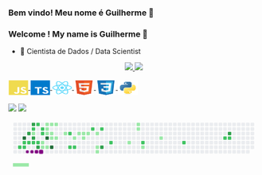 ### Bem vindo! Meu nome é Guilherme 👋

### Welcome ! My name is Guilherme 👋


- 🔭 Cientista de Dados / Data Scientist
 

<div align="center">
  <a href="https://github.com/GuilhermeMarquesss">
  <img height="180em" src="https://github-readme-stats.vercel.app/api?username=GuilhermeMarquesss&show_icons=true&theme=dracula&include_all_commits=true&count_private=true"/>
  <img height="180em" src="https://github-readme-stats.vercel.app/api/top-langs/?username=GuilhermeMarquesss&layout=compact&langs_count=7&theme=dracula"/>
</div>
<div style="display: inline_block"><br>
  <img align="center" alt="GUI-Js" height="30" width="40" src="https://raw.githubusercontent.com/devicons/devicon/master/icons/javascript/javascript-plain.svg">
  <img align="center" alt="GUI-Ts" height="30" width="40" src="https://raw.githubusercontent.com/devicons/devicon/master/icons/typescript/typescript-plain.svg">
  <img align="center" alt="GUI-React" height="30" width="40" src="https://raw.githubusercontent.com/devicons/devicon/master/icons/react/react-original.svg">
  <img align="center" alt="GUI-HTML" height="30" width="40" src="https://raw.githubusercontent.com/devicons/devicon/master/icons/html5/html5-original.svg">
  <img align="center" alt="GUI-CSS" height="30" width="40" src="https://raw.githubusercontent.com/devicons/devicon/master/icons/css3/css3-original.svg">
  <img align="center" alt="GUI-Python" height="30" width="40" src="https://raw.githubusercontent.com/devicons/devicon/master/icons/python/python-original.svg">
</div> 
 <BR>
 
<div> 
  <a href="https://instagram.com/gui.asmarques" target="_blank"><img src="https://img.shields.io/badge/-Instagram-%23E4405F?style=for-the-badge&logo=instagram&logoColor=white" target="_blank"></a>
  <a href="https://www.linkedin.com/in/guilherme-marques-48174421b" target="_blank"><img src="https://img.shields.io/badge/-LinkedIn-%230077B5?style=for-the-badge&logo=linkedin&logoColor=white" target="_blank"></a> 
  </div>
 <svg viewBox="-16 -32 880 192" width="880" height="192" xmlns="http://www.w3.org/2000/svg"><desc>Generated with https://github.com/Platane/snk</desc><style>@keyframes c0{.71%{fill:var(--c1)}.73%,to{fill:var(--ce)}}@keyframes c1{3.57%{fill:var(--c1)}3.59%,to{fill:var(--ce)}}@keyframes c2{2.86%{fill:var(--c1)}2.88%,to{fill:var(--ce)}}@keyframes c3{49.09%{fill:var(--c2)}49.11%,to{fill:var(--ce)}}@keyframes c4{1.78%{fill:var(--c1)}1.8%,to{fill:var(--ce)}}@keyframes c5{91.75%{fill:var(--c4)}91.77%,to{fill:var(--ce)}}@keyframes c6{48.38%{fill:var(--c2)}48.4%,to{fill:var(--ce)}}@keyframes c7{48.74%{fill:var(--c2)}48.76%,to{fill:var(--ce)}}@keyframes c8{88.88%{fill:var(--c3)}88.9%,to{fill:var(--ce)}}@keyframes c9{48.02%{fill:var(--c2)}48.04%,to{fill:var(--ce)}}@keyframes ca{89.95%{fill:var(--c3)}89.97%,to{fill:var(--ce)}}@keyframes cb{43%{fill:var(--c2)}43.02%,to{fill:var(--ce)}}@keyframes cc{42.64%{fill:var(--c1)}42.66%,to{fill:var(--ce)}}@keyframes cd{88.16%{fill:var(--c3)}88.18%,to{fill:var(--ce)}}@keyframes ce{47.66%{fill:var(--c2)}47.68%,to{fill:var(--ce)}}@keyframes cf{45.15%{fill:var(--c2)}45.17%,to{fill:var(--ce)}}@keyframes cg{47.3%{fill:var(--c2)}47.32%,to{fill:var(--ce)}}@keyframes ch{87.09%{fill:var(--c3)}87.11%,to{fill:var(--ce)}}@keyframes ci{43.72%{fill:var(--c2)}43.74%,to{fill:var(--ce)}}@keyframes cj{44.08%{fill:var(--c2)}44.1%,to{fill:var(--ce)}}@keyframes ck{7.52%{fill:var(--c1)}7.54%,to{fill:var(--ce)}}@keyframes cl{6.44%{fill:var(--c1)}6.46%,to{fill:var(--ce)}}@keyframes cm{11.46%{fill:var(--c1)}11.48%,to{fill:var(--ce)}}@keyframes cn{11.1%{fill:var(--c1)}11.12%,to{fill:var(--ce)}}@keyframes co{10.74%{fill:var(--c1)}10.76%,to{fill:var(--ce)}}@keyframes cp{93.54%{fill:var(--c4)}93.56%,to{fill:var(--ce)}}@keyframes cq{6.8%{fill:var(--c1)}6.82%,to{fill:var(--ce)}}@keyframes cr{11.82%{fill:var(--c1)}11.84%,to{fill:var(--ce)}}@keyframes cs{10.38%{fill:var(--c1)}10.4%,to{fill:var(--ce)}}@keyframes ct{9.31%{fill:var(--c1)}9.33%,to{fill:var(--ce)}}@keyframes cu{94.61%{fill:var(--c4)}94.63%,to{fill:var(--ce)}}@keyframes cv{12.18%{fill:var(--c1)}12.2%,to{fill:var(--ce)}}@keyframes cw{9.67%{fill:var(--c1)}9.69%,to{fill:var(--ce)}}@keyframes cx{13.61%{fill:var(--c1)}13.63%,to{fill:var(--ce)}}@keyframes cy{55.55%{fill:var(--c2)}55.57%,to{fill:var(--ce)}}@keyframes cz{53.75%{fill:var(--c2)}53.77%,to{fill:var(--ce)}}@keyframes c10{14.69%{fill:var(--c1)}14.71%,to{fill:var(--ce)}}@keyframes c11{54.11%{fill:var(--c2)}54.13%,to{fill:var(--ce)}}@keyframes c12{21.14%{fill:var(--c1)}21.16%,to{fill:var(--ce)}}@keyframes c13{15.76%{fill:var(--c1)}15.78%,to{fill:var(--ce)}}@keyframes c14{15.4%{fill:var(--c1)}15.42%,to{fill:var(--ce)}}@keyframes c15{16.12%{fill:var(--c1)}16.14%,to{fill:var(--ce)}}@keyframes c16{57.7%{fill:var(--c2)}57.72%,to{fill:var(--ce)}}@keyframes c17{16.84%{fill:var(--c1)}16.86%,to{fill:var(--ce)}}@keyframes c18{17.91%{fill:var(--c1)}17.93%,to{fill:var(--ce)}}@keyframes c19{18.27%{fill:var(--c1)}18.29%,to{fill:var(--ce)}}@keyframes c1a{58.41%{fill:var(--c2)}58.43%,to{fill:var(--ce)}}@keyframes c1b{81.35%{fill:var(--c3)}81.37%,to{fill:var(--ce)}}@keyframes c1c{60.21%{fill:var(--c2)}60.23%,to{fill:var(--ce)}}@keyframes c1d{25.8%{fill:var(--c1)}25.82%,to{fill:var(--ce)}}@keyframes c1e{32.25%{fill:var(--c1)}32.27%,to{fill:var(--ce)}}@keyframes c1f{31.89%{fill:var(--c1)}31.91%,to{fill:var(--ce)}}@keyframes c1g{62.71%{fill:var(--c2)}62.73%,to{fill:var(--ce)}}@keyframes c1h{27.23%{fill:var(--c1)}27.25%,to{fill:var(--ce)}}@keyframes c1i{29.38%{fill:var(--c1)}29.4%,to{fill:var(--ce)}}@keyframes c1j{65.94%{fill:var(--c2)}65.96%,to{fill:var(--ce)}}@keyframes c1k{69.52%{fill:var(--c2)}69.54%,to{fill:var(--ce)}}@keyframes c1l{70.24%{fill:var(--c3)}70.26%,to{fill:var(--ce)}}@keyframes c1m{69.88%{fill:var(--c2)}69.9%,to{fill:var(--ce)}}@keyframes u0{.71%{transform:scale(0,1)}.73%,1.78%{transform:scale(.03,1)}1.8%,2.86%{transform:scale(.07,1)}2.88%,3.57%{transform:scale(.1,1)}3.59%,6.44%{transform:scale(.13,1)}6.46%,6.8%{transform:scale(.17,1)}6.82%,7.52%{transform:scale(.2,1)}7.54%,9.31%{transform:scale(.23,1)}9.33%,9.67%{transform:scale(.27,1)}10.38%,9.69%{transform:scale(.3,1)}10.4%,10.74%{transform:scale(.33,1)}10.76%,11.1%{transform:scale(.37,1)}11.12%,11.46%{transform:scale(.4,1)}11.48%,11.82%{transform:scale(.43,1)}11.84%,12.18%{transform:scale(.47,1)}12.2%,13.61%{transform:scale(.5,1)}13.63%,14.69%{transform:scale(.53,1)}14.71%,15.4%{transform:scale(.57,1)}15.42%,15.76%{transform:scale(.6,1)}15.78%,16.12%{transform:scale(.63,1)}16.14%,16.84%{transform:scale(.67,1)}16.86%,17.91%{transform:scale(.7,1)}17.93%,18.27%{transform:scale(.73,1)}18.29%,21.14%{transform:scale(.77,1)}21.16%,25.8%{transform:scale(.8,1)}25.82%,27.23%{transform:scale(.83,1)}27.25%,29.38%{transform:scale(.87,1)}29.4%,31.89%{transform:scale(.9,1)}31.91%,32.25%{transform:scale(.93,1)}32.27%,42.64%{transform:scale(.97,1)}42.66%,to{transform:scale(1,1)}}@keyframes u1{43%{transform:scale(0,1)}43.02%,43.72%{transform:scale(.05,1)}43.74%,44.08%{transform:scale(.1,1)}44.1%,45.15%{transform:scale(.15,1)}45.17%,47.3%{transform:scale(.2,1)}47.32%,47.66%{transform:scale(.25,1)}47.68%,48.02%{transform:scale(.3,1)}48.04%,48.38%{transform:scale(.35,1)}48.4%,48.74%{transform:scale(.4,1)}48.76%,49.09%{transform:scale(.45,1)}49.11%,53.75%{transform:scale(.5,1)}53.77%,54.11%{transform:scale(.55,1)}54.13%,55.55%{transform:scale(.6,1)}55.57%,57.7%{transform:scale(.65,1)}57.72%,58.41%{transform:scale(.7,1)}58.43%,60.21%{transform:scale(.75,1)}60.23%,62.71%{transform:scale(.8,1)}62.73%,65.94%{transform:scale(.85,1)}65.96%,69.52%{transform:scale(.9,1)}69.54%,69.88%{transform:scale(.95,1)}69.9%,to{transform:scale(1,1)}}@keyframes u2{70.24%{transform:scale(0,1)}70.26%,81.35%{transform:scale(.17,1)}81.37%,87.09%{transform:scale(.33,1)}87.11%,88.16%{transform:scale(.5,1)}88.18%,88.88%{transform:scale(.67,1)}88.9%,89.95%{transform:scale(.83,1)}89.97%,to{transform:scale(1,1)}}@keyframes u3{91.75%{transform:scale(0,1)}91.77%,93.54%{transform:scale(.33,1)}93.56%,94.61%{transform:scale(.67,1)}94.63%,to{transform:scale(1,1)}}@keyframes s0{0%,99.64%{transform:translate(0,-16px)}.72%{transform:translate(0,16px)}1.43%{transform:translate(32px,16px)}1.79%{transform:translate(32px,32px)}2.15%{transform:translate(16px,32px)}2.87%,49.46%{transform:translate(16px,64px)}3.23%{transform:translate(0,64px)}3.94%{transform:translate(0,96px)}6.09%{transform:translate(96px,96px)}6.45%,7.89%{transform:translate(96px,80px)}6.81%,8.24%,94.98%{transform:translate(112px,80px)}7.17%,8.6%{transform:translate(112px,64px)}41.22%,7.53%{transform:translate(96px,64px)}8.96%{transform:translate(128px,64px)}9.32%,93.91%{transform:translate(128px,48px)}9.68%{transform:translate(144px,48px)}10.04%{transform:translate(144px,32px)}10.75%{transform:translate(112px,32px)}11.47%{transform:translate(112px,0)}12.9%{transform:translate(176px,0)}13.98%{transform:translate(176px,48px)}15.41%{transform:translate(240px,48px)}15.77%{transform:translate(240px,32px)}16.85%{transform:translate(288px,32px)}18.28%{transform:translate(288px,96px)}18.64%{transform:translate(272px,96px)}20.07%{transform:translate(272px,32px)}21.15%{transform:translate(224px,32px)}21.51%{transform:translate(224px,48px)}25.45%{transform:translate(400px,48px)}25.81%{transform:translate(400px,64px)}26.52%{transform:translate(432px,64px)}26.88%{transform:translate(432px,80px)}28.67%{transform:translate(512px,80px)}30.11%{transform:translate(512px,16px)}31.9%{transform:translate(432px,16px)}32.26%{transform:translate(432px,0)}32.62%{transform:translate(416px,0)}33.33%{transform:translate(416px,32px)}35.13%{transform:translate(336px,32px)}35.48%{transform:translate(336px,48px)}35.84%{transform:translate(320px,48px)}36.2%{transform:translate(320px,64px)}41.58%{transform:translate(96px,48px)}41.94%{transform:translate(80px,48px)}42.29%,44.44%{transform:translate(80px,32px)}42.65%,88.53%{transform:translate(64px,32px)}43.01%,89.61%,97.49%{transform:translate(64px,16px)}43.73%,45.88%{transform:translate(96px,16px)}44.09%{transform:translate(96px,32px)}45.16%{transform:translate(80px,0)}45.52%{transform:translate(96px,0)}46.24%{transform:translate(80px,16px)}47.31%,86.74%{transform:translate(80px,64px)}48.39%{transform:translate(32px,64px)}48.75%{transform:translate(32px,80px)}49.1%{transform:translate(16px,80px)}53.41%{transform:translate(192px,64px)}53.76%{transform:translate(192px,80px)}54.12%{transform:translate(208px,80px)}55.2%{transform:translate(208px,32px)}55.56%{transform:translate(192px,32px)}55.91%{transform:translate(192px,16px)}59.14%{transform:translate(336px,16px)}60.22%{transform:translate(336px,64px)}69.18%{transform:translate(736px,64px)}69.53%{transform:translate(736px,48px)}69.89%{transform:translate(752px,48px)}70.25%{transform:translate(752px,32px)}80.29%{transform:translate(304px,32px)}81.36%{transform:translate(304px,80px)}81.72%{transform:translate(288px,80px)}82.08%{transform:translate(288px,64px)}87.1%{transform:translate(80px,80px)}87.46%{transform:translate(64px,80px)}88.89%{transform:translate(48px,32px)}89.25%{transform:translate(48px,16px)}89.96%{transform:translate(64px,0)}90.68%{transform:translate(32px,0)}91.76%{transform:translate(32px,48px)}94.62%{transform:translate(128px,80px)}96.42%{transform:translate(112px,16px)}98.21%{transform:translate(64px,-16px)}}@keyframes s1{0%,99.64%{transform:translate(16px,-16px)}.36%{transform:translate(0,-16px)}1.08%{transform:translate(0,16px)}1.79%{transform:translate(32px,16px)}2.15%{transform:translate(32px,32px)}2.51%{transform:translate(16px,32px)}3.23%,49.82%{transform:translate(16px,64px)}3.58%{transform:translate(0,64px)}4.3%{transform:translate(0,96px)}6.45%{transform:translate(96px,96px)}6.81%,8.24%{transform:translate(96px,80px)}7.17%,8.6%,95.34%{transform:translate(112px,80px)}7.53%,8.96%{transform:translate(112px,64px)}41.58%,7.89%{transform:translate(96px,64px)}9.32%{transform:translate(128px,64px)}9.68%,94.27%{transform:translate(128px,48px)}10.04%{transform:translate(144px,48px)}10.39%{transform:translate(144px,32px)}11.11%{transform:translate(112px,32px)}11.83%{transform:translate(112px,0)}13.26%{transform:translate(176px,0)}14.34%{transform:translate(176px,48px)}15.77%{transform:translate(240px,48px)}16.13%{transform:translate(240px,32px)}17.2%{transform:translate(288px,32px)}18.64%{transform:translate(288px,96px)}19%{transform:translate(272px,96px)}20.43%{transform:translate(272px,32px)}21.51%{transform:translate(224px,32px)}21.86%{transform:translate(224px,48px)}25.81%{transform:translate(400px,48px)}26.16%{transform:translate(400px,64px)}26.88%{transform:translate(432px,64px)}27.24%{transform:translate(432px,80px)}29.03%{transform:translate(512px,80px)}30.47%{transform:translate(512px,16px)}32.26%{transform:translate(432px,16px)}32.62%{transform:translate(432px,0)}32.97%{transform:translate(416px,0)}33.69%{transform:translate(416px,32px)}35.48%{transform:translate(336px,32px)}35.84%{transform:translate(336px,48px)}36.2%{transform:translate(320px,48px)}36.56%{transform:translate(320px,64px)}41.94%{transform:translate(96px,48px)}42.29%{transform:translate(80px,48px)}42.65%,44.8%{transform:translate(80px,32px)}43.01%,88.89%{transform:translate(64px,32px)}43.37%,89.96%,97.85%{transform:translate(64px,16px)}44.09%,46.24%{transform:translate(96px,16px)}44.44%{transform:translate(96px,32px)}45.52%{transform:translate(80px,0)}45.88%{transform:translate(96px,0)}46.59%{transform:translate(80px,16px)}47.67%,87.1%{transform:translate(80px,64px)}48.75%{transform:translate(32px,64px)}49.1%{transform:translate(32px,80px)}49.46%{transform:translate(16px,80px)}53.76%{transform:translate(192px,64px)}54.12%{transform:translate(192px,80px)}54.48%{transform:translate(208px,80px)}55.56%{transform:translate(208px,32px)}55.91%{transform:translate(192px,32px)}56.27%{transform:translate(192px,16px)}59.5%{transform:translate(336px,16px)}60.57%{transform:translate(336px,64px)}69.53%{transform:translate(736px,64px)}69.89%{transform:translate(736px,48px)}70.25%{transform:translate(752px,48px)}70.61%{transform:translate(752px,32px)}80.65%{transform:translate(304px,32px)}81.72%{transform:translate(304px,80px)}82.08%{transform:translate(288px,80px)}82.44%{transform:translate(288px,64px)}87.46%{transform:translate(80px,80px)}87.81%{transform:translate(64px,80px)}89.25%{transform:translate(48px,32px)}89.61%{transform:translate(48px,16px)}90.32%{transform:translate(64px,0)}91.04%{transform:translate(32px,0)}92.11%{transform:translate(32px,48px)}94.98%{transform:translate(128px,80px)}96.77%{transform:translate(112px,16px)}98.57%{transform:translate(64px,-16px)}}@keyframes s2{0%,99.64%{transform:translate(32px,-16px)}.72%{transform:translate(0,-16px)}1.43%{transform:translate(0,16px)}2.15%{transform:translate(32px,16px)}2.51%{transform:translate(32px,32px)}2.87%{transform:translate(16px,32px)}3.58%,50.18%{transform:translate(16px,64px)}3.94%{transform:translate(0,64px)}4.66%{transform:translate(0,96px)}6.81%{transform:translate(96px,96px)}7.17%,8.6%{transform:translate(96px,80px)}7.53%,8.96%,95.7%{transform:translate(112px,80px)}7.89%,9.32%{transform:translate(112px,64px)}41.94%,8.24%{transform:translate(96px,64px)}9.68%{transform:translate(128px,64px)}10.04%,94.62%{transform:translate(128px,48px)}10.39%{transform:translate(144px,48px)}10.75%{transform:translate(144px,32px)}11.47%{transform:translate(112px,32px)}12.19%{transform:translate(112px,0)}13.62%{transform:translate(176px,0)}14.7%{transform:translate(176px,48px)}16.13%{transform:translate(240px,48px)}16.49%{transform:translate(240px,32px)}17.56%{transform:translate(288px,32px)}19%{transform:translate(288px,96px)}19.35%{transform:translate(272px,96px)}20.79%{transform:translate(272px,32px)}21.86%{transform:translate(224px,32px)}22.22%{transform:translate(224px,48px)}26.16%{transform:translate(400px,48px)}26.52%{transform:translate(400px,64px)}27.24%{transform:translate(432px,64px)}27.6%{transform:translate(432px,80px)}29.39%{transform:translate(512px,80px)}30.82%{transform:translate(512px,16px)}32.62%{transform:translate(432px,16px)}32.97%{transform:translate(432px,0)}33.33%{transform:translate(416px,0)}34.05%{transform:translate(416px,32px)}35.84%{transform:translate(336px,32px)}36.2%{transform:translate(336px,48px)}36.56%{transform:translate(320px,48px)}36.92%{transform:translate(320px,64px)}42.29%{transform:translate(96px,48px)}42.65%{transform:translate(80px,48px)}43.01%,45.16%{transform:translate(80px,32px)}43.37%,89.25%{transform:translate(64px,32px)}43.73%,90.32%,98.21%{transform:translate(64px,16px)}44.44%,46.59%{transform:translate(96px,16px)}44.8%{transform:translate(96px,32px)}45.88%{transform:translate(80px,0)}46.24%{transform:translate(96px,0)}46.95%{transform:translate(80px,16px)}48.03%,87.46%{transform:translate(80px,64px)}49.1%{transform:translate(32px,64px)}49.46%{transform:translate(32px,80px)}49.82%{transform:translate(16px,80px)}54.12%{transform:translate(192px,64px)}54.48%{transform:translate(192px,80px)}54.84%{transform:translate(208px,80px)}55.91%{transform:translate(208px,32px)}56.27%{transform:translate(192px,32px)}56.63%{transform:translate(192px,16px)}59.86%{transform:translate(336px,16px)}60.93%{transform:translate(336px,64px)}69.89%{transform:translate(736px,64px)}70.25%{transform:translate(736px,48px)}70.61%{transform:translate(752px,48px)}70.97%{transform:translate(752px,32px)}81%{transform:translate(304px,32px)}82.08%{transform:translate(304px,80px)}82.44%{transform:translate(288px,80px)}82.8%{transform:translate(288px,64px)}87.81%{transform:translate(80px,80px)}88.17%{transform:translate(64px,80px)}89.61%{transform:translate(48px,32px)}89.96%{transform:translate(48px,16px)}90.68%{transform:translate(64px,0)}91.4%{transform:translate(32px,0)}92.47%{transform:translate(32px,48px)}95.34%{transform:translate(128px,80px)}97.13%{transform:translate(112px,16px)}98.92%{transform:translate(64px,-16px)}}@keyframes s3{0%,99.64%{transform:translate(48px,-16px)}1.08%{transform:translate(0,-16px)}1.79%{transform:translate(0,16px)}2.51%{transform:translate(32px,16px)}2.87%{transform:translate(32px,32px)}3.23%{transform:translate(16px,32px)}3.94%,50.54%{transform:translate(16px,64px)}4.3%{transform:translate(0,64px)}5.02%{transform:translate(0,96px)}7.17%{transform:translate(96px,96px)}7.53%,8.96%{transform:translate(96px,80px)}7.89%,9.32%,96.06%{transform:translate(112px,80px)}8.24%,9.68%{transform:translate(112px,64px)}42.29%,8.6%{transform:translate(96px,64px)}10.04%{transform:translate(128px,64px)}10.39%,94.98%{transform:translate(128px,48px)}10.75%{transform:translate(144px,48px)}11.11%{transform:translate(144px,32px)}11.83%{transform:translate(112px,32px)}12.54%{transform:translate(112px,0)}13.98%{transform:translate(176px,0)}15.05%{transform:translate(176px,48px)}16.49%{transform:translate(240px,48px)}16.85%{transform:translate(240px,32px)}17.92%{transform:translate(288px,32px)}19.35%{transform:translate(288px,96px)}19.71%{transform:translate(272px,96px)}21.15%{transform:translate(272px,32px)}22.22%{transform:translate(224px,32px)}22.58%{transform:translate(224px,48px)}26.52%{transform:translate(400px,48px)}26.88%{transform:translate(400px,64px)}27.6%{transform:translate(432px,64px)}27.96%{transform:translate(432px,80px)}29.75%{transform:translate(512px,80px)}31.18%{transform:translate(512px,16px)}32.97%{transform:translate(432px,16px)}33.33%{transform:translate(432px,0)}33.69%{transform:translate(416px,0)}34.41%{transform:translate(416px,32px)}36.2%{transform:translate(336px,32px)}36.56%{transform:translate(336px,48px)}36.92%{transform:translate(320px,48px)}37.28%{transform:translate(320px,64px)}42.65%{transform:translate(96px,48px)}43.01%{transform:translate(80px,48px)}43.37%,45.52%{transform:translate(80px,32px)}43.73%,89.61%{transform:translate(64px,32px)}44.09%,90.68%,98.57%{transform:translate(64px,16px)}44.8%,46.95%{transform:translate(96px,16px)}45.16%{transform:translate(96px,32px)}46.24%{transform:translate(80px,0)}46.59%{transform:translate(96px,0)}47.31%{transform:translate(80px,16px)}48.39%,87.81%{transform:translate(80px,64px)}49.46%{transform:translate(32px,64px)}49.82%{transform:translate(32px,80px)}50.18%{transform:translate(16px,80px)}54.48%{transform:translate(192px,64px)}54.84%{transform:translate(192px,80px)}55.2%{transform:translate(208px,80px)}56.27%{transform:translate(208px,32px)}56.63%{transform:translate(192px,32px)}56.99%{transform:translate(192px,16px)}60.22%{transform:translate(336px,16px)}61.29%{transform:translate(336px,64px)}70.25%{transform:translate(736px,64px)}70.61%{transform:translate(736px,48px)}70.97%{transform:translate(752px,48px)}71.33%{transform:translate(752px,32px)}81.36%{transform:translate(304px,32px)}82.44%{transform:translate(304px,80px)}82.8%{transform:translate(288px,80px)}83.15%{transform:translate(288px,64px)}88.17%{transform:translate(80px,80px)}88.53%{transform:translate(64px,80px)}89.96%{transform:translate(48px,32px)}90.32%{transform:translate(48px,16px)}91.04%{transform:translate(64px,0)}91.76%{transform:translate(32px,0)}92.83%{transform:translate(32px,48px)}95.7%{transform:translate(128px,80px)}97.49%{transform:translate(112px,16px)}99.28%{transform:translate(64px,-16px)}}:root{--cb:#1b1f230a;--cs:purple;--ce:#ebedf0;--c0:#ebedf0;--c1:#9be9a8;--c2:#40c463;--c3:#30a14e;--c4:#216e39}@media (prefers-color-scheme:dark){:root{--cb:#1b1f230a;--cs:purple;--ce:#161b22;--c1:#01311f;--c2:#034525;--c3:#0f6d31;--c4:#00c647}}.c{shape-rendering:geometricPrecision;fill:var(--ce);stroke-width:1px;stroke:var(--cb);animation:none 27900ms linear infinite}.c.c0,.c.c1,.c.c2{fill:var(--c1);animation-name:c0}.c.c1,.c.c2{animation-name:c1}.c.c2{animation-name:c2}.c.c3{fill:var(--c2);animation-name:c3}.c.c4{fill:var(--c1);animation-name:c4}.c.c5{fill:var(--c4);animation-name:c5}.c.c6,.c.c7{fill:var(--c2);animation-name:c6}.c.c7{animation-name:c7}.c.c8{fill:var(--c3);animation-name:c8}.c.c9{fill:var(--c2);animation-name:c9}.c.ca{fill:var(--c3);animation-name:ca}.c.cb{fill:var(--c2);animation-name:cb}.c.cc{fill:var(--c1);animation-name:cc}.c.cd{fill:var(--c3);animation-name:cd}.c.ce,.c.cf,.c.cg{fill:var(--c2);animation-name:ce}.c.cf,.c.cg{animation-name:cf}.c.cg{animation-name:cg}.c.ch{fill:var(--c3);animation-name:ch}.c.ci,.c.cj{fill:var(--c2);animation-name:ci}.c.cj{animation-name:cj}.c.ck,.c.cl{fill:var(--c1);animation-name:ck}.c.cl{animation-name:cl}.c.cm,.c.cn,.c.co{fill:var(--c1);animation-name:cm}.c.cn,.c.co{animation-name:cn}.c.co{animation-name:co}.c.cp{fill:var(--c4);animation-name:cp}.c.cq{fill:var(--c1);animation-name:cq}.c.cr,.c.cs,.c.ct{fill:var(--c1);animation-name:cr}.c.cs,.c.ct{animation-name:cs}.c.ct{animation-name:ct}.c.cu{fill:var(--c4);animation-name:cu}.c.cv,.c.cw,.c.cx{fill:var(--c1);animation-name:cv}.c.cw,.c.cx{animation-name:cw}.c.cx{animation-name:cx}.c.cy,.c.cz{fill:var(--c2);animation-name:cy}.c.cz{animation-name:cz}.c.c10{fill:var(--c1);animation-name:c10}.c.c11{fill:var(--c2);animation-name:c11}.c.c12{fill:var(--c1);animation-name:c12}.c.c13,.c.c14,.c.c15{fill:var(--c1);animation-name:c13}.c.c14,.c.c15{animation-name:c14}.c.c15{animation-name:c15}.c.c16{fill:var(--c2);animation-name:c16}.c.c17,.c.c18,.c.c19{fill:var(--c1);animation-name:c17}.c.c18,.c.c19{animation-name:c18}.c.c19{animation-name:c19}.c.c1a{fill:var(--c2);animation-name:c1a}.c.c1b{fill:var(--c3);animation-name:c1b}.c.c1c{fill:var(--c2);animation-name:c1c}.c.c1d,.c.c1e,.c.c1f{fill:var(--c1);animation-name:c1d}.c.c1e,.c.c1f{animation-name:c1e}.c.c1f{animation-name:c1f}.c.c1g{fill:var(--c2);animation-name:c1g}.c.c1h,.c.c1i{fill:var(--c1);animation-name:c1h}.c.c1i{animation-name:c1i}.c.c1j,.c.c1k{fill:var(--c2);animation-name:c1j}.c.c1k{animation-name:c1k}.c.c1l{fill:var(--c3);animation-name:c1l}.c.c1m{fill:var(--c2);animation-name:c1m}.s,.u{animation:none linear 27900ms infinite}.u,.u.u0{transform-origin:0 0}.u{transform:scale(0,1)}.u.u0{fill:var(--c1);animation-name:u0}.u.u1{fill:var(--c2);animation-name:u1;transform-origin:431.2px 0}.u.u2{fill:var(--c3);animation-name:u2;transform-origin:718.6px 0}.u.u3{fill:var(--c4);animation-name:u3;transform-origin:804.9px 0}.s{shape-rendering:geometricPrecision;fill:var(--cs)}.s.s0{transform:translate(0,-16px);animation-name:s0}.s.s1{transform:translate(16px,-16px);animation-name:s1}.s.s2{transform:translate(32px,-16px);animation-name:s2}.s.s3{transform:translate(48px,-16px);animation-name:s3}</style><rect class="c" x="2" y="2" rx="2" ry="2" width="12" height="12"/><rect class="c c0" x="2" y="18" rx="2" ry="2" width="12" height="12"/><rect class="c" x="2" y="34" rx="2" ry="2" width="12" height="12"/><rect class="c" x="2" y="50" rx="2" ry="2" width="12" height="12"/><rect class="c" x="2" y="66" rx="2" ry="2" width="12" height="12"/><rect class="c c1" x="2" y="82" rx="2" ry="2" width="12" height="12"/><rect class="c" x="2" y="98" rx="2" ry="2" width="12" height="12"/><rect class="c" x="18" y="2" rx="2" ry="2" width="12" height="12"/><rect class="c" x="18" y="18" rx="2" ry="2" width="12" height="12"/><rect class="c" x="18" y="34" rx="2" ry="2" width="12" height="12"/><rect class="c" x="18" y="50" rx="2" ry="2" width="12" height="12"/><rect class="c c2" x="18" y="66" rx="2" ry="2" width="12" height="12"/><rect class="c c3" x="18" y="82" rx="2" ry="2" width="12" height="12"/><rect class="c" x="18" y="98" rx="2" ry="2" width="12" height="12"/><rect class="c" x="34" y="2" rx="2" ry="2" width="12" height="12"/><rect class="c" x="34" y="18" rx="2" ry="2" width="12" height="12"/><rect class="c c4" x="34" y="34" rx="2" ry="2" width="12" height="12"/><rect class="c c5" x="34" y="50" rx="2" ry="2" width="12" height="12"/><rect class="c c6" x="34" y="66" rx="2" ry="2" width="12" height="12"/><rect class="c c7" x="34" y="82" rx="2" ry="2" width="12" height="12"/><rect class="c" x="34" y="98" rx="2" ry="2" width="12" height="12"/><rect class="c" x="50" y="2" rx="2" ry="2" width="12" height="12"/><rect class="c" x="50" y="18" rx="2" ry="2" width="12" height="12"/><rect class="c c8" x="50" y="34" rx="2" ry="2" width="12" height="12"/><rect class="c" x="50" y="50" rx="2" ry="2" width="12" height="12"/><rect class="c c9" x="50" y="66" rx="2" ry="2" width="12" height="12"/><rect class="c" x="50" y="82" rx="2" ry="2" width="12" height="12"/><rect class="c" x="50" y="98" rx="2" ry="2" width="12" height="12"/><rect class="c ca" x="66" y="2" rx="2" ry="2" width="12" height="12"/><rect class="c cb" x="66" y="18" rx="2" ry="2" width="12" height="12"/><rect class="c cc" x="66" y="34" rx="2" ry="2" width="12" height="12"/><rect class="c cd" x="66" y="50" rx="2" ry="2" width="12" height="12"/><rect class="c ce" x="66" y="66" rx="2" ry="2" width="12" height="12"/><rect class="c" x="66" y="82" rx="2" ry="2" width="12" height="12"/><rect class="c" x="66" y="98" rx="2" ry="2" width="12" height="12"/><rect class="c cf" x="82" y="2" rx="2" ry="2" width="12" height="12"/><rect class="c" x="82" y="18" rx="2" ry="2" width="12" height="12"/><rect class="c" x="82" y="34" rx="2" ry="2" width="12" height="12"/><rect class="c" x="82" y="50" rx="2" ry="2" width="12" height="12"/><rect class="c cg" x="82" y="66" rx="2" ry="2" width="12" height="12"/><rect class="c ch" x="82" y="82" rx="2" ry="2" width="12" height="12"/><rect class="c" x="82" y="98" rx="2" ry="2" width="12" height="12"/><rect class="c" x="98" y="2" rx="2" ry="2" width="12" height="12"/><rect class="c ci" x="98" y="18" rx="2" ry="2" width="12" height="12"/><rect class="c cj" x="98" y="34" rx="2" ry="2" width="12" height="12"/><rect class="c" x="98" y="50" rx="2" ry="2" width="12" height="12"/><rect class="c ck" x="98" y="66" rx="2" ry="2" width="12" height="12"/><rect class="c cl" x="98" y="82" rx="2" ry="2" width="12" height="12"/><rect class="c" x="98" y="98" rx="2" ry="2" width="12" height="12"/><rect class="c cm" x="114" y="2" rx="2" ry="2" width="12" height="12"/><rect class="c cn" x="114" y="18" rx="2" ry="2" width="12" height="12"/><rect class="c co" x="114" y="34" rx="2" ry="2" width="12" height="12"/><rect class="c cp" x="114" y="50" rx="2" ry="2" width="12" height="12"/><rect class="c" x="114" y="66" rx="2" ry="2" width="12" height="12"/><rect class="c cq" x="114" y="82" rx="2" ry="2" width="12" height="12"/><rect class="c" x="114" y="98" rx="2" ry="2" width="12" height="12"/><rect class="c cr" x="130" y="2" rx="2" ry="2" width="12" height="12"/><rect class="c" x="130" y="18" rx="2" ry="2" width="12" height="12"/><rect class="c cs" x="130" y="34" rx="2" ry="2" width="12" height="12"/><rect class="c ct" x="130" y="50" rx="2" ry="2" width="12" height="12"/><rect class="c" x="130" y="66" rx="2" ry="2" width="12" height="12"/><rect class="c cu" x="130" y="82" rx="2" ry="2" width="12" height="12"/><rect class="c" x="130" y="98" rx="2" ry="2" width="12" height="12"/><rect class="c cv" x="146" y="2" rx="2" ry="2" width="12" height="12"/><rect class="c" x="146" y="18" rx="2" ry="2" width="12" height="12"/><rect class="c" x="146" y="34" rx="2" ry="2" width="12" height="12"/><rect class="c cw" x="146" y="50" rx="2" ry="2" width="12" height="12"/><rect class="c" x="146" y="66" rx="2" ry="2" width="12" height="12"/><rect class="c" x="146" y="82" rx="2" ry="2" width="12" height="12"/><rect class="c" x="146" y="98" rx="2" ry="2" width="12" height="12"/><rect class="c" x="162" y="2" rx="2" ry="2" width="12" height="12"/><rect class="c" x="162" y="18" rx="2" ry="2" width="12" height="12"/><rect class="c" x="162" y="34" rx="2" ry="2" width="12" height="12"/><rect class="c" x="162" y="50" rx="2" ry="2" width="12" height="12"/><rect class="c" x="162" y="66" rx="2" ry="2" width="12" height="12"/><rect class="c" x="162" y="82" rx="2" ry="2" width="12" height="12"/><rect class="c" x="162" y="98" rx="2" ry="2" width="12" height="12"/><rect class="c" x="178" y="2" rx="2" ry="2" width="12" height="12"/><rect class="c" x="178" y="18" rx="2" ry="2" width="12" height="12"/><rect class="c cx" x="178" y="34" rx="2" ry="2" width="12" height="12"/><rect class="c" x="178" y="50" rx="2" ry="2" width="12" height="12"/><rect class="c" x="178" y="66" rx="2" ry="2" width="12" height="12"/><rect class="c" x="178" y="82" rx="2" ry="2" width="12" height="12"/><rect class="c" x="178" y="98" rx="2" ry="2" width="12" height="12"/><rect class="c" x="194" y="2" rx="2" ry="2" width="12" height="12"/><rect class="c" x="194" y="18" rx="2" ry="2" width="12" height="12"/><rect class="c cy" x="194" y="34" rx="2" ry="2" width="12" height="12"/><rect class="c" x="194" y="50" rx="2" ry="2" width="12" height="12"/><rect class="c" x="194" y="66" rx="2" ry="2" width="12" height="12"/><rect class="c cz" x="194" y="82" rx="2" ry="2" width="12" height="12"/><rect class="c" x="194" y="98" rx="2" ry="2" width="12" height="12"/><rect class="c" x="210" y="2" rx="2" ry="2" width="12" height="12"/><rect class="c" x="210" y="18" rx="2" ry="2" width="12" height="12"/><rect class="c" x="210" y="34" rx="2" ry="2" width="12" height="12"/><rect class="c c10" x="210" y="50" rx="2" ry="2" width="12" height="12"/><rect class="c" x="210" y="66" rx="2" ry="2" width="12" height="12"/><rect class="c c11" x="210" y="82" rx="2" ry="2" width="12" height="12"/><rect class="c" x="210" y="98" rx="2" ry="2" width="12" height="12"/><rect class="c" x="226" y="2" rx="2" ry="2" width="12" height="12"/><rect class="c" x="226" y="18" rx="2" ry="2" width="12" height="12"/><rect class="c c12" x="226" y="34" rx="2" ry="2" width="12" height="12"/><rect class="c" x="226" y="50" rx="2" ry="2" width="12" height="12"/><rect class="c" x="226" y="66" rx="2" ry="2" width="12" height="12"/><rect class="c" x="226" y="82" rx="2" ry="2" width="12" height="12"/><rect class="c" x="226" y="98" rx="2" ry="2" width="12" height="12"/><rect class="c" x="242" y="2" rx="2" ry="2" width="12" height="12"/><rect class="c" x="242" y="18" rx="2" ry="2" width="12" height="12"/><rect class="c c13" x="242" y="34" rx="2" ry="2" width="12" height="12"/><rect class="c c14" x="242" y="50" rx="2" ry="2" width="12" height="12"/><rect class="c" x="242" y="66" rx="2" ry="2" width="12" height="12"/><rect class="c" x="242" y="82" rx="2" ry="2" width="12" height="12"/><rect class="c" x="242" y="98" rx="2" ry="2" width="12" height="12"/><rect class="c" x="258" y="2" rx="2" ry="2" width="12" height="12"/><rect class="c" x="258" y="18" rx="2" ry="2" width="12" height="12"/><rect class="c c15" x="258" y="34" rx="2" ry="2" width="12" height="12"/><rect class="c" x="258" y="50" rx="2" ry="2" width="12" height="12"/><rect class="c" x="258" y="66" rx="2" ry="2" width="12" height="12"/><rect class="c" x="258" y="82" rx="2" ry="2" width="12" height="12"/><rect class="c" x="258" y="98" rx="2" ry="2" width="12" height="12"/><rect class="c" x="274" y="2" rx="2" ry="2" width="12" height="12"/><rect class="c c16" x="274" y="18" rx="2" ry="2" width="12" height="12"/><rect class="c" x="274" y="34" rx="2" ry="2" width="12" height="12"/><rect class="c" x="274" y="50" rx="2" ry="2" width="12" height="12"/><rect class="c" x="274" y="66" rx="2" ry="2" width="12" height="12"/><rect class="c" x="274" y="82" rx="2" ry="2" width="12" height="12"/><rect class="c" x="274" y="98" rx="2" ry="2" width="12" height="12"/><rect class="c" x="290" y="2" rx="2" ry="2" width="12" height="12"/><rect class="c" x="290" y="18" rx="2" ry="2" width="12" height="12"/><rect class="c c17" x="290" y="34" rx="2" ry="2" width="12" height="12"/><rect class="c" x="290" y="50" rx="2" ry="2" width="12" height="12"/><rect class="c" x="290" y="66" rx="2" ry="2" width="12" height="12"/><rect class="c c18" x="290" y="82" rx="2" ry="2" width="12" height="12"/><rect class="c c19" x="290" y="98" rx="2" ry="2" width="12" height="12"/><rect class="c" x="306" y="2" rx="2" ry="2" width="12" height="12"/><rect class="c c1a" x="306" y="18" rx="2" ry="2" width="12" height="12"/><rect class="c" x="306" y="34" rx="2" ry="2" width="12" height="12"/><rect class="c" x="306" y="50" rx="2" ry="2" width="12" height="12"/><rect class="c" x="306" y="66" rx="2" ry="2" width="12" height="12"/><rect class="c c1b" x="306" y="82" rx="2" ry="2" width="12" height="12"/><rect class="c" x="306" y="98" rx="2" ry="2" width="12" height="12"/><rect class="c" x="322" y="2" rx="2" ry="2" width="12" height="12"/><rect class="c" x="322" y="18" rx="2" ry="2" width="12" height="12"/><rect class="c" x="322" y="34" rx="2" ry="2" width="12" height="12"/><rect class="c" x="322" y="50" rx="2" ry="2" width="12" height="12"/><rect class="c" x="322" y="66" rx="2" ry="2" width="12" height="12"/><rect class="c" x="322" y="82" rx="2" ry="2" width="12" height="12"/><rect class="c" x="322" y="98" rx="2" ry="2" width="12" height="12"/><rect class="c" x="338" y="2" rx="2" ry="2" width="12" height="12"/><rect class="c" x="338" y="18" rx="2" ry="2" width="12" height="12"/><rect class="c" x="338" y="34" rx="2" ry="2" width="12" height="12"/><rect class="c" x="338" y="50" rx="2" ry="2" width="12" height="12"/><rect class="c c1c" x="338" y="66" rx="2" ry="2" width="12" height="12"/><rect class="c" x="338" y="82" rx="2" ry="2" width="12" height="12"/><rect class="c" x="338" y="98" rx="2" ry="2" width="12" height="12"/><rect class="c" x="354" y="2" rx="2" ry="2" width="12" height="12"/><rect class="c" x="354" y="18" rx="2" ry="2" width="12" height="12"/><rect class="c" x="354" y="34" rx="2" ry="2" width="12" height="12"/><rect class="c" x="354" y="50" rx="2" ry="2" width="12" height="12"/><rect class="c" x="354" y="66" rx="2" ry="2" width="12" height="12"/><rect class="c" x="354" y="82" rx="2" ry="2" width="12" height="12"/><rect class="c" x="354" y="98" rx="2" ry="2" width="12" height="12"/><rect class="c" x="370" y="2" rx="2" ry="2" width="12" height="12"/><rect class="c" x="370" y="18" rx="2" ry="2" width="12" height="12"/><rect class="c" x="370" y="34" rx="2" ry="2" width="12" height="12"/><rect class="c" x="370" y="50" rx="2" ry="2" width="12" height="12"/><rect class="c" x="370" y="66" rx="2" ry="2" width="12" height="12"/><rect class="c" x="370" y="82" rx="2" ry="2" width="12" height="12"/><rect class="c" x="370" y="98" rx="2" ry="2" width="12" height="12"/><rect class="c" x="386" y="2" rx="2" ry="2" width="12" height="12"/><rect class="c" x="386" y="18" rx="2" ry="2" width="12" height="12"/><rect class="c" x="386" y="34" rx="2" ry="2" width="12" height="12"/><rect class="c" x="386" y="50" rx="2" ry="2" width="12" height="12"/><rect class="c" x="386" y="66" rx="2" ry="2" width="12" height="12"/><rect class="c" x="386" y="82" rx="2" ry="2" width="12" height="12"/><rect class="c" x="386" y="98" rx="2" ry="2" width="12" height="12"/><rect class="c" x="402" y="2" rx="2" ry="2" width="12" height="12"/><rect class="c" x="402" y="18" rx="2" ry="2" width="12" height="12"/><rect class="c" x="402" y="34" rx="2" ry="2" width="12" height="12"/><rect class="c" x="402" y="50" rx="2" ry="2" width="12" height="12"/><rect class="c c1d" x="402" y="66" rx="2" ry="2" width="12" height="12"/><rect class="c" x="402" y="82" rx="2" ry="2" width="12" height="12"/><rect class="c" x="402" y="98" rx="2" ry="2" width="12" height="12"/><rect class="c" x="418" y="2" rx="2" ry="2" width="12" height="12"/><rect class="c" x="418" y="18" rx="2" ry="2" width="12" height="12"/><rect class="c" x="418" y="34" rx="2" ry="2" width="12" height="12"/><rect class="c" x="418" y="50" rx="2" ry="2" width="12" height="12"/><rect class="c" x="418" y="66" rx="2" ry="2" width="12" height="12"/><rect class="c" x="418" y="82" rx="2" ry="2" width="12" height="12"/><rect class="c" x="418" y="98" rx="2" ry="2" width="12" height="12"/><rect class="c c1e" x="434" y="2" rx="2" ry="2" width="12" height="12"/><rect class="c c1f" x="434" y="18" rx="2" ry="2" width="12" height="12"/><rect class="c" x="434" y="34" rx="2" ry="2" width="12" height="12"/><rect class="c" x="434" y="50" rx="2" ry="2" width="12" height="12"/><rect class="c" x="434" y="66" rx="2" ry="2" width="12" height="12"/><rect class="c" x="434" y="82" rx="2" ry="2" width="12" height="12"/><rect class="c" x="434" y="98" rx="2" ry="2" width="12" height="12"/><rect class="c" x="450" y="2" rx="2" ry="2" width="12" height="12"/><rect class="c" x="450" y="18" rx="2" ry="2" width="12" height="12"/><rect class="c" x="450" y="34" rx="2" ry="2" width="12" height="12"/><rect class="c" x="450" y="50" rx="2" ry="2" width="12" height="12"/><rect class="c c1g" x="450" y="66" rx="2" ry="2" width="12" height="12"/><rect class="c c1h" x="450" y="82" rx="2" ry="2" width="12" height="12"/><rect class="c" x="450" y="98" rx="2" ry="2" width="12" height="12"/><rect class="c" x="466" y="2" rx="2" ry="2" width="12" height="12"/><rect class="c" x="466" y="18" rx="2" ry="2" width="12" height="12"/><rect class="c" x="466" y="34" rx="2" ry="2" width="12" height="12"/><rect class="c" x="466" y="50" rx="2" ry="2" width="12" height="12"/><rect class="c" x="466" y="66" rx="2" ry="2" width="12" height="12"/><rect class="c" x="466" y="82" rx="2" ry="2" width="12" height="12"/><rect class="c" x="466" y="98" rx="2" ry="2" width="12" height="12"/><rect class="c" x="482" y="2" rx="2" ry="2" width="12" height="12"/><rect class="c" x="482" y="18" rx="2" ry="2" width="12" height="12"/><rect class="c" x="482" y="34" rx="2" ry="2" width="12" height="12"/><rect class="c" x="482" y="50" rx="2" ry="2" width="12" height="12"/><rect class="c" x="482" y="66" rx="2" ry="2" width="12" height="12"/><rect class="c" x="482" y="82" rx="2" ry="2" width="12" height="12"/><rect class="c" x="482" y="98" rx="2" ry="2" width="12" height="12"/><rect class="c" x="498" y="2" rx="2" ry="2" width="12" height="12"/><rect class="c" x="498" y="18" rx="2" ry="2" width="12" height="12"/><rect class="c" x="498" y="34" rx="2" ry="2" width="12" height="12"/><rect class="c" x="498" y="50" rx="2" ry="2" width="12" height="12"/><rect class="c" x="498" y="66" rx="2" ry="2" width="12" height="12"/><rect class="c" x="498" y="82" rx="2" ry="2" width="12" height="12"/><rect class="c" x="498" y="98" rx="2" ry="2" width="12" height="12"/><rect class="c" x="514" y="2" rx="2" ry="2" width="12" height="12"/><rect class="c" x="514" y="18" rx="2" ry="2" width="12" height="12"/><rect class="c" x="514" y="34" rx="2" ry="2" width="12" height="12"/><rect class="c c1i" x="514" y="50" rx="2" ry="2" width="12" height="12"/><rect class="c" x="514" y="66" rx="2" ry="2" width="12" height="12"/><rect class="c" x="514" y="82" rx="2" ry="2" width="12" height="12"/><rect class="c" x="514" y="98" rx="2" ry="2" width="12" height="12"/><rect class="c" x="530" y="2" rx="2" ry="2" width="12" height="12"/><rect class="c" x="530" y="18" rx="2" ry="2" width="12" height="12"/><rect class="c" x="530" y="34" rx="2" ry="2" width="12" height="12"/><rect class="c" x="530" y="50" rx="2" ry="2" width="12" height="12"/><rect class="c" x="530" y="66" rx="2" ry="2" width="12" height="12"/><rect class="c" x="530" y="82" rx="2" ry="2" width="12" height="12"/><rect class="c" x="530" y="98" rx="2" ry="2" width="12" height="12"/><rect class="c" x="546" y="2" rx="2" ry="2" width="12" height="12"/><rect class="c" x="546" y="18" rx="2" ry="2" width="12" height="12"/><rect class="c" x="546" y="34" rx="2" ry="2" width="12" height="12"/><rect class="c" x="546" y="50" rx="2" ry="2" width="12" height="12"/><rect class="c" x="546" y="66" rx="2" ry="2" width="12" height="12"/><rect class="c" x="546" y="82" rx="2" ry="2" width="12" height="12"/><rect class="c" x="546" y="98" rx="2" ry="2" width="12" height="12"/><rect class="c" x="562" y="2" rx="2" ry="2" width="12" height="12"/><rect class="c" x="562" y="18" rx="2" ry="2" width="12" height="12"/><rect class="c" x="562" y="34" rx="2" ry="2" width="12" height="12"/><rect class="c" x="562" y="50" rx="2" ry="2" width="12" height="12"/><rect class="c" x="562" y="66" rx="2" ry="2" width="12" height="12"/><rect class="c" x="562" y="82" rx="2" ry="2" width="12" height="12"/><rect class="c" x="562" y="98" rx="2" ry="2" width="12" height="12"/><rect class="c" x="578" y="2" rx="2" ry="2" width="12" height="12"/><rect class="c" x="578" y="18" rx="2" ry="2" width="12" height="12"/><rect class="c" x="578" y="34" rx="2" ry="2" width="12" height="12"/><rect class="c" x="578" y="50" rx="2" ry="2" width="12" height="12"/><rect class="c" x="578" y="66" rx="2" ry="2" width="12" height="12"/><rect class="c" x="578" y="82" rx="2" ry="2" width="12" height="12"/><rect class="c" x="578" y="98" rx="2" ry="2" width="12" height="12"/><rect class="c" x="594" y="2" rx="2" ry="2" width="12" height="12"/><rect class="c" x="594" y="18" rx="2" ry="2" width="12" height="12"/><rect class="c" x="594" y="34" rx="2" ry="2" width="12" height="12"/><rect class="c" x="594" y="50" rx="2" ry="2" width="12" height="12"/><rect class="c c1j" x="594" y="66" rx="2" ry="2" width="12" height="12"/><rect class="c" x="594" y="82" rx="2" ry="2" width="12" height="12"/><rect class="c" x="594" y="98" rx="2" ry="2" width="12" height="12"/><rect class="c" x="610" y="2" rx="2" ry="2" width="12" height="12"/><rect class="c" x="610" y="18" rx="2" ry="2" width="12" height="12"/><rect class="c" x="610" y="34" rx="2" ry="2" width="12" height="12"/><rect class="c" x="610" y="50" rx="2" ry="2" width="12" height="12"/><rect class="c" x="610" y="66" rx="2" ry="2" width="12" height="12"/><rect class="c" x="610" y="82" rx="2" ry="2" width="12" height="12"/><rect class="c" x="610" y="98" rx="2" ry="2" width="12" height="12"/><rect class="c" x="626" y="2" rx="2" ry="2" width="12" height="12"/><rect class="c" x="626" y="18" rx="2" ry="2" width="12" height="12"/><rect class="c" x="626" y="34" rx="2" ry="2" width="12" height="12"/><rect class="c" x="626" y="50" rx="2" ry="2" width="12" height="12"/><rect class="c" x="626" y="66" rx="2" ry="2" width="12" height="12"/><rect class="c" x="626" y="82" rx="2" ry="2" width="12" height="12"/><rect class="c" x="626" y="98" rx="2" ry="2" width="12" height="12"/><rect class="c" x="642" y="2" rx="2" ry="2" width="12" height="12"/><rect class="c" x="642" y="18" rx="2" ry="2" width="12" height="12"/><rect class="c" x="642" y="34" rx="2" ry="2" width="12" height="12"/><rect class="c" x="642" y="50" rx="2" ry="2" width="12" height="12"/><rect class="c" x="642" y="66" rx="2" ry="2" width="12" height="12"/><rect class="c" x="642" y="82" rx="2" ry="2" width="12" height="12"/><rect class="c" x="642" y="98" rx="2" ry="2" width="12" height="12"/><rect class="c" x="658" y="2" rx="2" ry="2" width="12" height="12"/><rect class="c" x="658" y="18" rx="2" ry="2" width="12" height="12"/><rect class="c" x="658" y="34" rx="2" ry="2" width="12" height="12"/><rect class="c" x="658" y="50" rx="2" ry="2" width="12" height="12"/><rect class="c" x="658" y="66" rx="2" ry="2" width="12" height="12"/><rect class="c" x="658" y="82" rx="2" ry="2" width="12" height="12"/><rect class="c" x="658" y="98" rx="2" ry="2" width="12" height="12"/><rect class="c" x="674" y="2" rx="2" ry="2" width="12" height="12"/><rect class="c" x="674" y="18" rx="2" ry="2" width="12" height="12"/><rect class="c" x="674" y="34" rx="2" ry="2" width="12" height="12"/><rect class="c" x="674" y="50" rx="2" ry="2" width="12" height="12"/><rect class="c" x="674" y="66" rx="2" ry="2" width="12" height="12"/><rect class="c" x="674" y="82" rx="2" ry="2" width="12" height="12"/><rect class="c" x="674" y="98" rx="2" ry="2" width="12" height="12"/><rect class="c" x="690" y="2" rx="2" ry="2" width="12" height="12"/><rect class="c" x="690" y="18" rx="2" ry="2" width="12" height="12"/><rect class="c" x="690" y="34" rx="2" ry="2" width="12" height="12"/><rect class="c" x="690" y="50" rx="2" ry="2" width="12" height="12"/><rect class="c" x="690" y="66" rx="2" ry="2" width="12" height="12"/><rect class="c" x="690" y="82" rx="2" ry="2" width="12" height="12"/><rect class="c" x="690" y="98" rx="2" ry="2" width="12" height="12"/><rect class="c" x="706" y="2" rx="2" ry="2" width="12" height="12"/><rect class="c" x="706" y="18" rx="2" ry="2" width="12" height="12"/><rect class="c" x="706" y="34" rx="2" ry="2" width="12" height="12"/><rect class="c" x="706" y="50" rx="2" ry="2" width="12" height="12"/><rect class="c" x="706" y="66" rx="2" ry="2" width="12" height="12"/><rect class="c" x="706" y="82" rx="2" ry="2" width="12" height="12"/><rect class="c" x="706" y="98" rx="2" ry="2" width="12" height="12"/><rect class="c" x="722" y="2" rx="2" ry="2" width="12" height="12"/><rect class="c" x="722" y="18" rx="2" ry="2" width="12" height="12"/><rect class="c" x="722" y="34" rx="2" ry="2" width="12" height="12"/><rect class="c" x="722" y="50" rx="2" ry="2" width="12" height="12"/><rect class="c" x="722" y="66" rx="2" ry="2" width="12" height="12"/><rect class="c" x="722" y="82" rx="2" ry="2" width="12" height="12"/><rect class="c" x="722" y="98" rx="2" ry="2" width="12" height="12"/><rect class="c" x="738" y="2" rx="2" ry="2" width="12" height="12"/><rect class="c" x="738" y="18" rx="2" ry="2" width="12" height="12"/><rect class="c" x="738" y="34" rx="2" ry="2" width="12" height="12"/><rect class="c c1k" x="738" y="50" rx="2" ry="2" width="12" height="12"/><rect class="c" x="738" y="66" rx="2" ry="2" width="12" height="12"/><rect class="c" x="738" y="82" rx="2" ry="2" width="12" height="12"/><rect class="c" x="738" y="98" rx="2" ry="2" width="12" height="12"/><rect class="c" x="754" y="2" rx="2" ry="2" width="12" height="12"/><rect class="c" x="754" y="18" rx="2" ry="2" width="12" height="12"/><rect class="c c1l" x="754" y="34" rx="2" ry="2" width="12" height="12"/><rect class="c c1m" x="754" y="50" rx="2" ry="2" width="12" height="12"/><rect class="c" x="754" y="66" rx="2" ry="2" width="12" height="12"/><rect class="c" x="754" y="82" rx="2" ry="2" width="12" height="12"/><rect class="c" x="754" y="98" rx="2" ry="2" width="12" height="12"/><rect class="c" x="770" y="2" rx="2" ry="2" width="12" height="12"/><rect class="c" x="770" y="18" rx="2" ry="2" width="12" height="12"/><rect class="c" x="770" y="34" rx="2" ry="2" width="12" height="12"/><rect class="c" x="770" y="50" rx="2" ry="2" width="12" height="12"/><rect class="c" x="770" y="66" rx="2" ry="2" width="12" height="12"/><rect class="c" x="770" y="82" rx="2" ry="2" width="12" height="12"/><rect class="c" x="770" y="98" rx="2" ry="2" width="12" height="12"/><rect class="c" x="786" y="2" rx="2" ry="2" width="12" height="12"/><rect class="c" x="786" y="18" rx="2" ry="2" width="12" height="12"/><rect class="c" x="786" y="34" rx="2" ry="2" width="12" height="12"/><rect class="c" x="786" y="50" rx="2" ry="2" width="12" height="12"/><rect class="c" x="786" y="66" rx="2" ry="2" width="12" height="12"/><rect class="c" x="786" y="82" rx="2" ry="2" width="12" height="12"/><rect class="c" x="786" y="98" rx="2" ry="2" width="12" height="12"/><rect class="c" x="802" y="2" rx="2" ry="2" width="12" height="12"/><rect class="c" x="802" y="18" rx="2" ry="2" width="12" height="12"/><rect class="c" x="802" y="34" rx="2" ry="2" width="12" height="12"/><rect class="c" x="802" y="50" rx="2" ry="2" width="12" height="12"/><rect class="c" x="802" y="66" rx="2" ry="2" width="12" height="12"/><rect class="c" x="802" y="82" rx="2" ry="2" width="12" height="12"/><rect class="c" x="802" y="98" rx="2" ry="2" width="12" height="12"/><rect class="c" x="818" y="2" rx="2" ry="2" width="12" height="12"/><rect class="c" x="818" y="18" rx="2" ry="2" width="12" height="12"/><rect class="c" x="818" y="34" rx="2" ry="2" width="12" height="12"/><rect class="c" x="818" y="50" rx="2" ry="2" width="12" height="12"/><rect class="c" x="818" y="66" rx="2" ry="2" width="12" height="12"/><rect class="c" x="818" y="82" rx="2" ry="2" width="12" height="12"/><rect class="c" x="818" y="98" rx="2" ry="2" width="12" height="12"/><rect class="c" x="834" y="2" rx="2" ry="2" width="12" height="12"/><rect class="c" x="834" y="18" rx="2" ry="2" width="12" height="12"/><rect class="c" x="834" y="34" rx="2" ry="2" width="12" height="12"/><rect class="c" x="834" y="50" rx="2" ry="2" width="12" height="12"/><rect class="c" x="834" y="66" rx="2" ry="2" width="12" height="12"/><rect class="c" x="834" y="82" rx="2" ry="2" width="12" height="12"/><rect class="u u0" height="12" width="431.8" x="0.0" y="144"/><rect class="u u1" height="12" width="288.1" x="431.2" y="144"/><rect class="u u2" height="12" width="86.8" x="718.6" y="144"/><rect class="u u3" height="12" width="43.7" x="804.9" y="144"/><rect class="s s0" x="0.8" y="0.8" width="14.4" height="14.4" rx="4.5" ry="4.5"/><rect class="s s1" x="1.8" y="1.8" width="12.3" height="12.3" rx="4.1" ry="4.1"/><rect class="s s2" x="2.6" y="2.6" width="10.8" height="10.8" rx="3.6" ry="3.6"/><rect class="s s3" x="3.0" y="3.0" width="9.9" height="9.9" rx="3.3" ry="3.3"/></svg>
 
</div>


